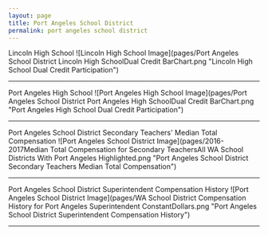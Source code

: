 ```yaml
---
layout: page
title: Port Angeles School District
permalink: port angeles school district
---
```



Lincoln High School
![Lincoln High School Image](pages/Port Angeles School District Lincoln High SchoolDual Credit BarChart.png "Lincoln High School Dual Credit Participation")

___

Port Angeles High School
![Port Angeles High School Image](pages/Port Angeles School District Port Angeles High SchoolDual Credit BarChart.png "Port Angeles High School Dual Credit Participation")

___

Port Angeles School District Secondary Teachers' Median Total Compensation
![Port Angeles School District Image](pages/2016-2017Median Total Compensation for Secondary TeachersAll WA School Districts With Port Angeles Highlighted.png "Port Angeles School District Secondary Teachers Median Total Compensation")

___

Port Angeles School District Superintendent Compensation History
![Port Angeles School District Image](pages/WA School District Compensation History for Port Angeles Superintendent ConstantDollars.png "Port Angeles School District Superintendent Compensation History")

___

